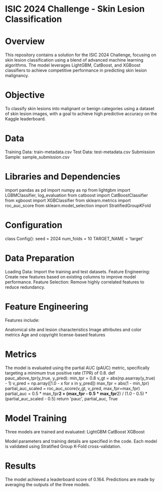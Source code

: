 # ISIC 2024 Challenge - Skin Lesion Classification

# Overview
This repository contains a solution for the ISIC 2024 Challenge, focusing on skin lesion classification using a blend of advanced machine learning algorithms. The model leverages LightGBM, CatBoost, and XGBoost classifiers to achieve competitive performance in predicting skin lesion malignancy.

# Objective
To classify skin lesions into malignant or benign categories using a dataset of skin lesion images, with a goal to achieve high predictive accuracy on the Kaggle leaderboard.

# Data
Training Data: train-metadata.csv
Test Data: test-metadata.csv
Submission Sample: sample_submission.csv

# Libraries and Dependencies

import pandas as pd
import numpy as np
from lightgbm import LGBMClassifier, log_evaluation
from catboost import CatBoostClassifier
from xgboost import XGBClassifier
from sklearn.metrics import roc_auc_score
from sklearn.model_selection import StratifiedGroupKFold

# Configuration
class Config():
    seed = 2024
    num_folds = 10
    TARGET_NAME = 'target'

# Data Preparation
Loading Data: Import the training and test datasets.
Feature Engineering: Create new features based on existing columns to improve model performance.
Feature Selection: Remove highly correlated features to reduce redundancy.

# Feature Engineering
Features include:

Anatomical site and lesion characteristics
Image attributes and color metrics
Age and copyright license-based features    

# Metrics
The model is evaluated using the partial AUC (pAUC) metric, specifically targeting a minimum true positive rate (TPR) of 0.8.
def pauc_above_tpr(y_true, y_pred):
    min_tpr = 0.8
    v_gt = abs(np.asarray(y_true) - 1)
    v_pred = np.array([1.0 - x for x in y_pred])
    max_fpr = abs(1 - min_tpr)
    partial_auc_scaled = roc_auc_score(v_gt, v_pred, max_fpr=max_fpr)
    partial_auc = 0.5 * max_fpr**2 + (max_fpr - 0.5 * max_fpr**2) / (1.0 - 0.5) * (partial_auc_scaled - 0.5)
    return 'pauc', partial_auc, True
 # Model Training
Three models are trained and evaluated:
LightGBM
CatBoost
XGBoost

Model parameters and training details are specified in the code. Each model is validated using Stratified Group K-Fold cross-validation.

# Results
The model achieved a leaderboard score of 0.164. Predictions are made by averaging the outputs of the three models.

